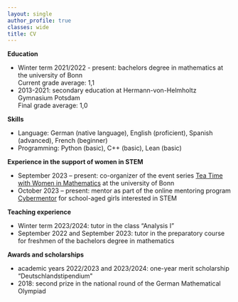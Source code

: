 ```yaml
---
layout: single
author_profile: true
classes: wide
title: CV
---
```


**Education**
- Winter term 2021/2022 - present: bachelors degree in mathematics at the university of Bonn  
    Current grade average: 1,1
- 2013-2021: secondary education at Hermann-von-Helmholtz Gymnasium Potsdam  
    Final grade average: 1,0 


**Skills**
- Language: German (native language), English (proficient), Spanish (advanced), French (beginner)
- Programming: Python (basic), C++ (basic), Lean (basic)


**Experience in the support of women in STEM**
- September 2023 – present: co-organizer of the event series [Tea Time with Women in Mathematics](https://www.mathematics.uni-bonn.de/hcm/community/tea-time-with-women-in-mathematics) at the university of Bonn
- October 2023 – present: mentor as part of the online mentoring program [Cybermentor](https://www.cybermentorin.de/index.php/en/) for school-aged girls interested in STEM


**Teaching experience**
- Winter term 2023/2024: tutor in the class “Analysis I”
- September 2022 and September 2023: tutor in the preparatory course for freshmen of the bachelors degree in mathematics


**Awards and scholarships**
- academic years 2022/2023 and 2023/2024: one-year merit scholarship “Deutschlandstipendium"
- 2018: second prize in the national round of the German Mathematical Olympiad
